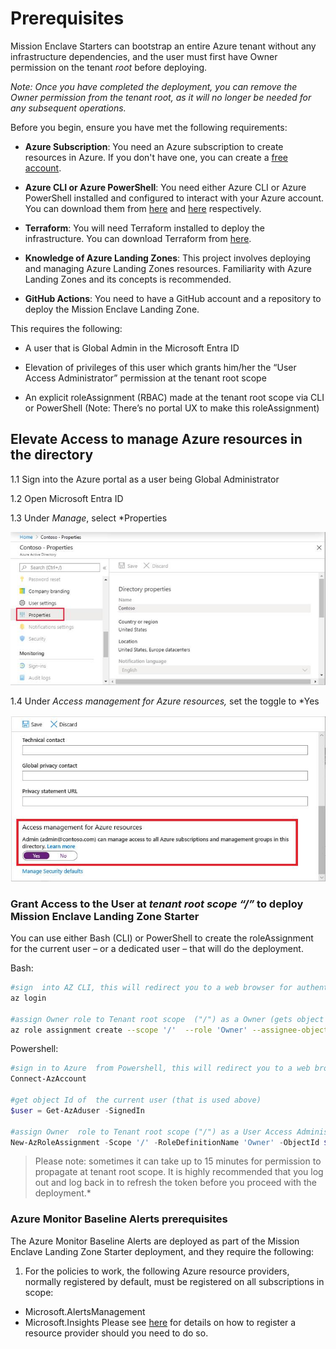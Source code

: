 # Prerequisites

Mission Enclave Starters can bootstrap an entire Azure tenant without any infrastructure dependencies, and the user must first have Owner permission on the tenant *root* before deploying.

*Note: Once you have completed the deployment, you can remove the Owner permission from the tenant root, as it will no longer be needed for any subsequent operations.*

Before you begin, ensure you have met the following requirements:

- **Azure Subscription**: You need an Azure subscription to create resources in Azure. If you don't have one, you can create a [free account](https://azure.microsoft.com/free/).

- **Azure CLI or Azure PowerShell**: You need either Azure CLI or Azure PowerShell installed and configured to interact with your Azure account. You can download them from [here](https://docs.microsoft.com/en-us/cli/azure/install-azure-cli) and [here](https://docs.microsoft.com/en-us/powershell/azure/install-az-ps) respectively.

- **Terraform**: You will need Terraform installed to deploy the infrastructure. You can download Terraform from [here](https://www.terraform.io/downloads.html).

- **Knowledge of Azure Landing Zones**: This project involves deploying and managing Azure Landing Zones resources. Familiarity with Azure Landing Zones and its concepts is recommended.

- **GitHub Actions**: You need to have a GitHub account and a repository to deploy the Mission Enclave Landing Zone.

This requires the following:

* A user that is Global Admin in the Microsoft Entra ID

* Elevation of privileges of this user which grants him/her the “User Access Administrator” permission at the tenant root scope

* An explicit roleAssignment (RBAC) made at the tenant root scope via CLI or PowerShell (Note: There’s no portal UX to make this roleAssignment)

## Elevate Access to manage Azure resources in the directory

1.1  Sign into the Azure portal as a user being Global Administrator

1.2  Open Microsoft Entra ID

1.3  Under *Manage*, select *Properties

![Graphical user interface, text, application, Teams  Description automatically generated](../../img/clip_image006.jpg)

1.4  Under *Access management for Azure resources,* set the toggle to *Yes

![Graphical user interface, text, application, email  Description automatically generated](../../img/clip_image008.jpg)

### Grant Access to the User at *tenant root scope “/”* to deploy Mission Enclave Landing Zone Starter

You can use either Bash (CLI) or PowerShell to create the roleAssignment for the current user – or a dedicated user – that will do the deployment.

Bash:

```bash
#sign  into AZ CLI, this will redirect you to a web browser for authentication, if required
az login

#assign Owner role to Tenant root scope  ("/") as a Owner (gets object Id of the current user (az login))
az role assignment create --scope '/'  --role 'Owner' --assignee-object-id $(az ad signed-in-user show --query id --output tsv)
```

Powershell:

```powershell
#sign in to Azure  from Powershell, this will redirect you to a web browser for authentication, if required
Connect-AzAccount

#get object Id of  the current user (that is used above)
$user = Get-AzAduser -SignedIn

#assign Owner  role to Tenant root scope ("/") as a User Access Administrator
New-AzRoleAssignment -Scope '/' -RoleDefinitionName 'Owner' -ObjectId $user.Id
```

> Please note: sometimes it can take up to 15 minutes for permission to propagate at tenant root scope. It is highly recommended that you log out and log back in to refresh the token before you proceed with the deployment.*

### Azure Monitor Baseline Alerts prerequisites

The Azure Monitor Baseline Alerts are deployed as part of the Mission Enclave Landing Zone Starter deployment, and they require the following:

1. For the policies to work, the following Azure resource providers, normally registered by default, must be registered on all subscriptions in scope:
  - Microsoft.AlertsManagement
  - Microsoft.Insights
Please see [here](https://learn.microsoft.com/en-us/azure/azure-resource-manager/management/resource-providers-and-types#register-resource-provider) for details on how to register a resource provider should you need to do so.